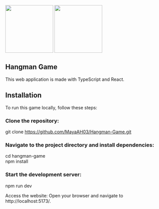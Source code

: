 
<img  width="auto" height="150"  src="https://i.imgur.com/ltZF5DQ.png"> <img width="auto" height="150" src="https://i.imgur.com/FcD7usJ.png">



## Hangman Game
This web application is made with TypeScript and React. <br />


## Installation

To run this game locally, follow these steps:

### Clone the repository:

git clone https://github.com/MayaAH03/Hangman-Game.git

### Navigate to the project directory and install dependencies:

cd hangman-game <br>
npm install

### Start the development server:

npm run dev

Access the website: Open your browser and navigate to http://localhost:5173/.
